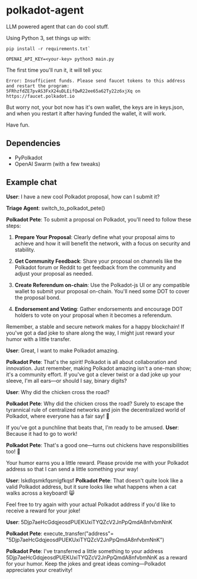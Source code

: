 # polkadot-agent

LLM powered agent that can do cool stuff.

Using Python 3, set things up with:

```
pip install -r requirements.txt`

OPENAI_API_KEY=<your-key> python3 main.py
```

The first time you'll run it, it will tell you: 

```
Error: Insufficient funds. Please send faucet tokens to this address and restart the program: 5FRhzfdZE7pvAS3FxX24uDLEifQwR22ee65a62Ty22z6xjXq on https://faucet.polkadot.io
```

But worry not, your bot now has it's own wallet, the keys are in keys.json, and when you restart it after having funded the wallet, it will work.

Have fun. 


## Dependencies

- PyPolkadot
- OpenAI Swarm (with a few tweaks)


## Example chat

**User**: I have a new cool Polkadot proposal, how can I submit it?

**Triage Agent**: switch_to_polkadot_pete()

**Polkadot Pete**: To submit a proposal on Polkadot, you'll need to follow these steps:

1. **Prepare Your Proposal**: Clearly define what your proposal aims to achieve and how it will benefit the network, with a focus on security and stability.

2. **Get Community Feedback**: Share your proposal on channels like the Polkadot forum or Reddit to get feedback from the community and adjust your proposal as needed.

3. **Create Referendum on-chain**: Use the Polkadot-js UI or any compatible wallet to submit your proposal on-chain. You'll need some DOT to cover the proposal bond.

4. **Endorsement and Voting**: Gather endorsements and encourage DOT holders to vote on your proposal when it becomes a referendum.

Remember, a stable and secure network makes for a happy blockchain! If you've got a dad joke to share along the way, I might just reward your humor with a little transfer.


**User**: Great, I want to make Polkadot amazing.


**Polkadot Pete**: That's the spirit! Polkadot is all about collaboration and innovation. Just remember, making Polkadot amazing isn't a one-man show; it's a community effort. If you've got a clever twist or a dad joke up your sleeve, I'm all ears—or should I say, binary digits?

**User**: Why did the chicken cross the road?

**Polkadot Pete**: Why did the chicken cross the road? Surely to escape the tyrannical rule of centralized networks and join the decentralized world of Polkadot, where everyone has a fair say! 🐔

If you've got a punchline that beats that, I'm ready to be amused.
**User**: Because it had to go to work!


**Polkadot Pete**: That's a good one—turns out chickens have responsibilities too! 🐔

Your humor earns you a little reward. Please provide me with your Polkadot address so that I can send a little something your way!

**User**: lskdlqsmkfqsmlgfkqsf
**Polkadot Pete**: That doesn't quite look like a valid Polkadot address, but it sure looks like what happens when a cat walks across a keyboard! 😸

Feel free to try again with your actual Polkadot address if you'd like to receive a reward for your joke!


**User**: 5Djp7aeHcGdqjeosdPUEKUxiTYQZcV2JnPpQmdA8nfvbmNnK


**Polkadot Pete**: execute_transfer("address"= "5Djp7aeHcGdqjeosdPUEKUxiTYQZcV2JnPpQmdA8nfvbmNnK")

**Polkadot Pete**: I've transferred a little something to your address 5Djp7aeHcGdqjeosdPUEKUxiTYQZcV2JnPpQmdA8nfvbmNnK as a reward for your humor. Keep the jokes and great ideas coming—Polkadot appreciates your creativity!